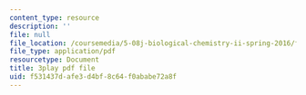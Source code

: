 ```yaml
---
content_type: resource
description: ''
file: null
file_location: /coursemedia/5-08j-biological-chemistry-ii-spring-2016/f531437dafe3d4bf8c64f0ababe72a8f_EHtOYlvWE6k.pdf
file_type: application/pdf
resourcetype: Document
title: 3play pdf file
uid: f531437d-afe3-d4bf-8c64-f0ababe72a8f
---
```

